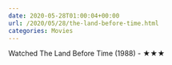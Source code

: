 ```yaml
---
date: 2020-05-28T01:00:04+00:00
url: /2020/05/28/the-land-before-time.html
categories: Movies
---
```

Watched The Land Before Time (1988) - ★★★




